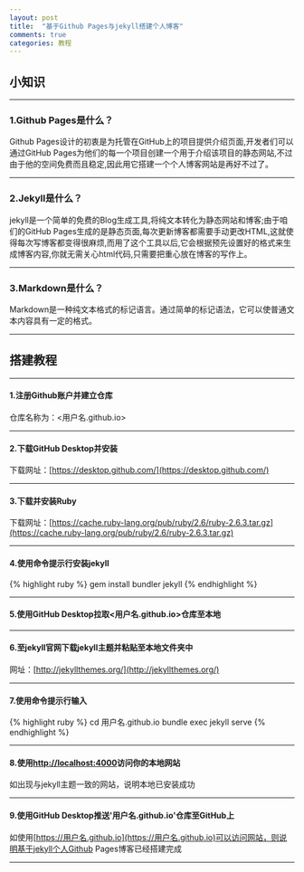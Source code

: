 ```yaml
---
layout: post
title:  "基于Github Pages与jekyll搭建个人博客"
comments: true
categories: 教程
---
```



## 小知识

---

### 1.Github Pages是什么？
Github Pages设计的初衷是为托管在GitHub上的项目提供介绍页面,开发者们可以通过GitHub Pages为他们的每一个项目创建一个用于介绍该项目的静态网站,不过由于他的空间免费而且稳定,因此用它搭建一个个人博客网站是再好不过了。

---

### 2.Jekyll是什么？

jekyll是一个简单的免费的Blog生成工具,将纯文本转化为静态网站和博客;由于咱们的GitHub Pages生成的是静态页面,每次更新博客都需要手动更改HTML,这就使得每次写博客都变得很麻烦,而用了这个工具以后,它会根据预先设置好的格式来生成博客内容,你就无需关心html代码,只需要把重心放在博客的写作上。

---

### 3.Markdown是什么？

Markdown是一种纯文本格式的标记语言。通过简单的标记语法，它可以使普通文本内容具有一定的格式。

---
## 搭建教程

---

#### 1.注册Github账户并建立仓库

仓库名称为：<用户名.github.io>

---

#### 2.下载GitHub Desktop并安装

下载网址：[https://desktop.github.com/](https://desktop.github.com/)

---

#### 3.下载并安装Ruby

下载网址：[https://cache.ruby-lang.org/pub/ruby/2.6/ruby-2.6.3.tar.gz](https://cache.ruby-lang.org/pub/ruby/2.6/ruby-2.6.3.tar.gz)

---

#### 4.使用命令提示行安装jekyll

{% highlight ruby %}
gem install bundler jekyll
{% endhighlight %}	

---

#### 5.使用GitHub Desktop拉取<用户名.github.io>仓库至本地

---

#### 6.至jekyll官网下载jekyll主题并粘贴至本地文件夹中

网址：[http://jekyllthemes.org/](http://jekyllthemes.org/)

---

#### 7.使用命令提示行输入

{% highlight ruby %}
cd 用户名.github.io
bundle exec jekyll serve
{% endhighlight %}	

---

#### 8.使用[http://localhost:4000](http://localhost:4000)访问你的本地网站

如出现与jekyll主题一致的网站，说明本地已安装成功

---

#### 9.使用GitHub Desktop推送'用户名.github.io'仓库至GitHub上

如使用[https://用户名.github.io](https://用户名.github.io)可以访问网站，则说明基于jekyll个人Github Pages博客已经搭建完成

---


















